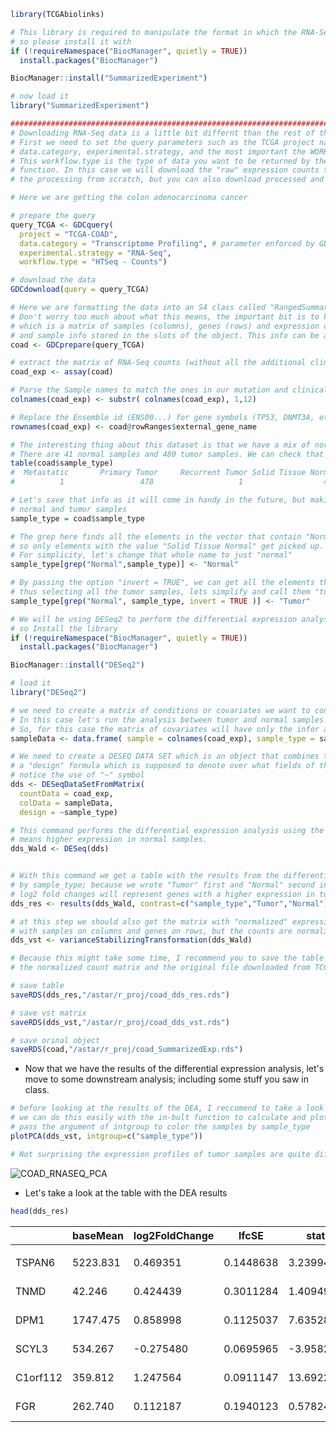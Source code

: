 

```R
library(TCGAbiolinks)

# This library is required to manipulate the format in which the RNA-Seq data is downloaded
# so please install it with
if (!requireNamespace("BiocManager", quietly = TRUE))
  install.packages("BiocManager")

BiocManager::install("SummarizedExperiment")

# now load it
library("SummarizedExperiment")

################################################################################
# Downloading RNA-Seq data is a little bit differnt than the rest of the datasets
# First we need to set the query parameters such as the TCGA project name,
# data.category, experimental.strategy, and the most important the WORKFLOW.TYPE.
# This workflow.type is the type of data you want to be returned by the GDCdownload
# function. In this case we will download the "raw" expression counts to show you how to do all
# the processing from scratch, but you can also download processed and normalized files.

# Here we are getting the colon adenocarcinoma cancer 

# prepare the query
query_TCGA <- GDCquery(
  project = "TCGA-COAD",
  data.category = "Transcriptome Profiling", # parameter enforced by GDCquery
  experimental.strategy = "RNA-Seq",
  workflow.type = "HTSeq - Counts")

# download the data
GDCdownload(query = query_TCGA)

# Here we are formatting the data into an S4 class called "RangedSummarizedExperiment". Don't
# Don't worry too much about what this means, the important bit is to know that appart from the expression counts, 
# which is a matrix of samples (columns), genes (rows) and expression counts; we get clinical info, experimental info
# and sample info stored in the slots of the object. This info can be accessed with the "@" operator
coad <- GDCprepare(query_TCGA)

# extract the matrix of RNA-Seq counts (without all the additional clinical, exp, sample data)
coad_exp <- assay(coad)

# Parse the Sample names to match the ones in our mutation and clinical data
colnames(coad_exp) <- substr( colnames(coad_exp), 1,12)

# Replace the Ensemble id (ENS00...) for gene symbols (TP53, DNMT3A, etc...)
rownames(coad_exp) <- coad@rowRanges$external_gene_name

# The interesting thing about this dataset is that we have a mix of normal and tumor samples,
# There are 41 normal samples and 480 tumor samples. We can check that with:
table(coad$sample_type)
#  Metastatic       Primary Tumor     Recurrent Tumor Solid Tissue Normal
#          1                 478                   1                  41

# Let's save that info as it will come in handy in the future, but making only a distintion between 
# normal and tumor samples
sample_type = coad$sample_type

# The grep here finds all the elements in the vector that contain "Normal"; 
# so only elements with the value "Solid Tissue Normal" get picked up.
# For simplicity, let's change that whole name to just "normal"
sample_type[grep("Normal",sample_type)] <- "Normal"

# By passing the option "invert = TRUE", we can get all the elements that don't contain the word "Normal",
# thus selecting all the tumor samples, lets simplify and call them "tumor"
sample_type[grep("Normal", sample_type, invert = TRUE )] <- "Tumor"

# We will be using DESeq2 to perform the differential expression analysis between normal and tumor samples
# so Install the library
if (!requireNamespace("BiocManager", quietly = TRUE))
  install.packages("BiocManager")

BiocManager::install("DESeq2")

# load it
library("DESeq2")

# we need to create a matrix of conditions or covariates we want to contrast when doing the differential Expression Analysis
# In this case let's run the analysis between tumor and normal samples to know what genes are affected in colon cancer
# So, for this case the matrix of covariates will have only the infor about the sample type we saved earlier.
sampleData <- data.frame( sample = colnames(coad_exp), sample_type = sample_type)

# We need to create a DESEQ DATA SET which is an object that combines the "raw" expression counts, the covariate matrix and 
# a "design" formula which is supposed to denote over what fields of the covariate matrix the statistical comparison is meant to be done
# notice the use of "~" symbol
dds <- DESeqDataSetFromMatrix(
  countData = coad_exp,
  colData = sampleData,
  design = ~sample_type)

# This command performs the differential expression analysis using the Wald test 
# means higher expression in normal samples.
dds_Wald <- DESeq(dds)


# With this command we get a table with the results from the differential expression analysis (DEA). Here we are contrasting 
# by sample_type; because we wrote "Tumor" first and "Normal" second in the contrast, positive values of
# log2 fold changes will represent genes with a higher expression in tumor samples, while negative log2 fold changes
dds_res <- results(dds_Wald, contrast=c("sample_type","Tumor","Normal") )

# at this step we should also get the matrix with "normalized" expression count, its a matrix just like the one we had before,
# with samples on columns and genes on rows, but the counts are normalized now and can be used for plotting.
dds_vst <- varianceStabilizingTransformation(dds_Wald)

# Because this might take some time, I recommend you to save the table of results, 
# the normalized count matrix and the original file downloaded from TCGA

# save table
saveRDS(dds_res,"/astar/r_proj/coad_dds_res.rds")

# save vst matrix
saveRDS(dds_vst,"/astar/r_proj/coad_dds_vst.rds")

# save orinal object
saveRDS(coad,"/astar/r_proj/coad_SummarizedExp.rds")

```

- Now that we have the results of the differential expression analysis, let's move to some downstream analysis; including some stuff you saw in class.

```R
# before looking at the results of the DEA, I reccomend to take a look of the PCA
# we can do this easily with the in-bult function to calculate and plot PCA in DESEQ2
# pass the argument of intgroup to color the samples by sample_type
plotPCA(dds_vst, intgroup=c("sample_type"))

# Not surprising the expression profiles of tumor samples are quite different from normal samples.
```

![COAD_RNASEQ_PCA](https://user-images.githubusercontent.com/1195488/134062705-05ec0a8a-dc6d-4d40-85fa-6333ba8454c9.png)

- Let's take a look at the table with the DEA results

```R
head(dds_res)
```
|        |  baseMean |log2FoldChange|lfcSE   |  stat   |  pvalue   |    padj |
|-------|---------|---------------|----------|---------|-----------|---------|
|       | <numeric>|  <numeric>   |<numeric> |<numeric>|  <numeric>|<numeric>|
|TSPAN6  |  5223.831|       0.469351| 0.1448638|  3.239943| 1.19554e-03| 2.77616e-03|
|TNMD    |    42.246|       0.424439| 0.3011284|  1.409495| 1.58689e-01| 2.29012e-01|
|DPM1    |  1747.475|       0.858998| 0.1125037|  7.635284| 2.25322e-14| 1.92205e-13|
|SCYL3   |   534.267|      -0.275480| 0.0695965| -3.958242| 7.55035e-05| 2.16260e-04|
|C1orf112|   359.812|       1.247564| 0.0911147| 13.692232| 1.12984e-42| 6.74517e-41|
|FGR     |   262.740|       0.112187| 0.1940123|  0.578249| 5.63096e-01| 6.49109e-01|


